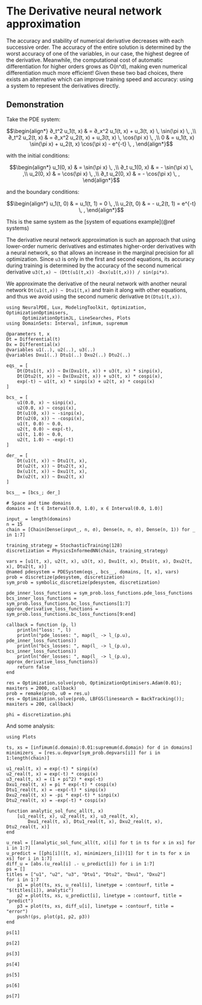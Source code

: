 # The Derivative neural network approximation

The accuracy and stability of numerical derivative decreases with each successive order.
The accuracy of the entire solution is determined by the worst accuracy of one of the variables,
in our case, the highest degree of the derivative. Meanwhile, the computational cost of automatic
differentiation for higher orders grows as O(n^d), making even numerical differentiation
much more efficient! Given these two bad choices, there exists an alternative which can improve
training speed and accuracy: using a system to represent the derivatives directly.

## Demonstration

Take the PDE system:

```math
\begin{align*}
∂_t^2 u_1(t, x) & = ∂_x^2 u_1(t, x) + u_3(t, x) \, \sin(\pi x) \, ,\\
∂_t^2 u_2(t, x) & = ∂_x^2 u_2(t, x) + u_3(t, x) \, \cos(\pi x) \, ,\\
0 & = u_1(t, x) \sin(\pi x) + u_2(t, x) \cos(\pi x) - e^{-t} \, ,
\end{align*}
```

with the initial conditions:

```math
\begin{align*}
u_1(0, x) & = \sin(\pi x) \, ,\\
∂_t u_1(0, x) & = - \sin(\pi x) \, ,\\
u_2(0, x) & = \cos(\pi x) \, ,\\
∂_t u_2(0, x) & = - \cos(\pi x) \, ,
\end{align*}
```

and the boundary conditions:

```math
\begin{align*}
u_1(t, 0) & = u_1(t, 1) = 0 \, ,\\
u_2(t, 0) & = - u_2(t, 1) = e^{-t} \, ,
\end{align*}
```

This is the same system as the [system of equations example](@ref systems)

The derivative neural network approximation is such an approach that using lower-order numeric
derivatives and estimates higher-order derivatives with a neural network, so that allows an
increase in the marginal precision for all optimization. Since `u3` is only in the first and
second equations, its accuracy during training is determined by the accuracy of the
second numerical derivative `u3(t,x) ~ (Dtt(u1(t,x)) -Dxx(u1(t,x))) / sin(pi*x)`.

We approximate the derivative of the neural network with another neural network
`Dt(u1(t,x)) ~ Dtu1(t,x)` and train it along with other equations, and thus we avoid
using the second numeric derivative `Dt(Dtu1(t,x))`.

```@example derivativenn
using NeuralPDE, Lux, ModelingToolkit, Optimization, OptimizationOptimisers,
      OptimizationOptimJL, LineSearches, Plots
using DomainSets: Interval, infimum, supremum

@parameters t, x
Dt = Differential(t)
Dx = Differential(x)
@variables u1(..), u2(..), u3(..)
@variables Dxu1(..) Dtu1(..) Dxu2(..) Dtu2(..)

eqs_ = [
    Dt(Dtu1(t, x)) ~ Dx(Dxu1(t, x)) + u3(t, x) * sinpi(x),
    Dt(Dtu2(t, x)) ~ Dx(Dxu2(t, x)) + u3(t, x) * cospi(x),
    exp(-t) ~ u1(t, x) * sinpi(x) + u2(t, x) * cospi(x)
]

bcs_ = [
    u1(0.0, x) ~ sinpi(x),
    u2(0.0, x) ~ cospi(x),
    Dt(u1(0, x)) ~ -sinpi(x),
    Dt(u2(0, x)) ~ -cospi(x),
    u1(t, 0.0) ~ 0.0,
    u2(t, 0.0) ~ exp(-t),
    u1(t, 1.0) ~ 0.0,
    u2(t, 1.0) ~ -exp(-t)
]

der_ = [
    Dt(u1(t, x)) ~ Dtu1(t, x),
    Dt(u2(t, x)) ~ Dtu2(t, x),
    Dx(u1(t, x)) ~ Dxu1(t, x),
    Dx(u2(t, x)) ~ Dxu2(t, x)
]

bcs__ = [bcs_; der_]

# Space and time domains
domains = [t ∈ Interval(0.0, 1.0), x ∈ Interval(0.0, 1.0)]

input_ = length(domains)
n = 15
chain = [Chain(Dense(input_, n, σ), Dense(n, n, σ), Dense(n, 1)) for _ in 1:7]

training_strategy = StochasticTraining(128)
discretization = PhysicsInformedNN(chain, training_strategy)

vars = [u1(t, x), u2(t, x), u3(t, x), Dxu1(t, x), Dtu1(t, x), Dxu2(t, x), Dtu2(t, x)]
@named pdesystem = PDESystem(eqs_, bcs__, domains, [t, x], vars)
prob = discretize(pdesystem, discretization)
sym_prob = symbolic_discretize(pdesystem, discretization)

pde_inner_loss_functions = sym_prob.loss_functions.pde_loss_functions
bcs_inner_loss_functions = sym_prob.loss_functions.bc_loss_functions[1:7]
approx_derivative_loss_functions = sym_prob.loss_functions.bc_loss_functions[9:end]

callback = function (p, l)
    println("loss: ", l)
    println("pde_losses: ", map(l_ -> l_(p.u), pde_inner_loss_functions))
    println("bcs_losses: ", map(l_ -> l_(p.u), bcs_inner_loss_functions))
    println("der_losses: ", map(l_ -> l_(p.u), approx_derivative_loss_functions))
    return false
end

res = Optimization.solve(prob, OptimizationOptimisers.Adam(0.01); maxiters = 2000, callback)
prob = remake(prob, u0 = res.u)
res = Optimization.solve(prob, LBFGS(linesearch = BackTracking()); maxiters = 200, callback)

phi = discretization.phi
```

And some analysis:

```@example derivativenn
using Plots

ts, xs = [infimum(d.domain):0.01:supremum(d.domain) for d in domains]
minimizers_ = [res.u.depvar[sym_prob.depvars[i]] for i in 1:length(chain)]

u1_real(t, x) = exp(-t) * sinpi(x)
u2_real(t, x) = exp(-t) * cospi(x)
u3_real(t, x) = (1 + pi^2) * exp(-t)
Dxu1_real(t, x) = pi * exp(-t) * cospi(x)
Dtu1_real(t, x) = -exp(-t) * sinpi(x)
Dxu2_real(t, x) = -pi * exp(-t) * sinpi(x)
Dtu2_real(t, x) = -exp(-t) * cospi(x)

function analytic_sol_func_all(t, x)
    [u1_real(t, x), u2_real(t, x), u3_real(t, x),
        Dxu1_real(t, x), Dtu1_real(t, x), Dxu2_real(t, x), Dtu2_real(t, x)]
end

u_real = [[analytic_sol_func_all(t, x)[i] for t in ts for x in xs] for i in 1:7]
u_predict = [[phi[i]([t, x], minimizers_[i])[1] for t in ts for x in xs] for i in 1:7]
diff_u = [abs.(u_real[i] .- u_predict[i]) for i in 1:7]
ps = []
titles = ["u1", "u2", "u3", "Dtu1", "Dtu2", "Dxu1", "Dxu2"]
for i in 1:7
    p1 = plot(ts, xs, u_real[i], linetype = :contourf, title = "$(titles[i]), analytic")
    p2 = plot(ts, xs, u_predict[i], linetype = :contourf, title = "predict")
    p3 = plot(ts, xs, diff_u[i], linetype = :contourf, title = "error")
    push!(ps, plot(p1, p2, p3))
end
```

```@example derivativenn
ps[1]
```

```@example derivativenn
ps[2]
```

```@example derivativenn
ps[3]
```

```@example derivativenn
ps[4]
```

```@example derivativenn
ps[5]
```

```@example derivativenn
ps[6]
```

```@example derivativenn
ps[7]
```
